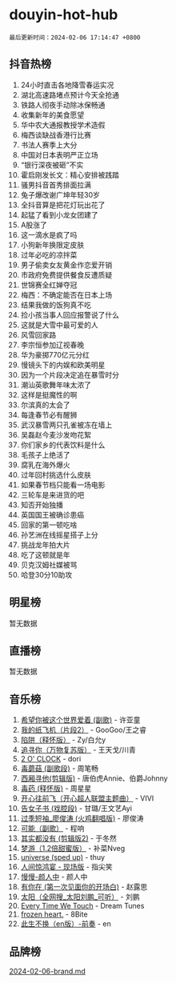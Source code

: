 # douyin-hot-hub

`最后更新时间：2024-02-06 17:14:47 +0800`

## 抖音热榜

1. 24小时直击各地降雪春运实况
1. 湖北高速路堵点预计今天全抢通
1. 铁路人彻夜手动除冰保畅通
1. 收集新年的美食愿望
1. 华中农大通报教授学术造假
1. 梅西谈缺战香港行比赛
1. 书法人赛季上大分
1. 中国对日本表明严正立场
1. “银行深夜被砸”不实
1. 霍启刚发长文：精心安排被践踏
1. 骚男抖音首秀排面拉满
1. 兔子爆改谢广坤年轻30岁
1. 全抖音算是把花灯玩出花了
1. 起猛了看到小龙女团建了
1. A股涨了
1. 这一滴水是疯了吗
1. 小狗新年换限定皮肤
1. 过年必吃的凉拌菜
1. 男子偷卖女友黄金作恋爱开销
1. 市政府免费提供餐食反遭质疑
1. 世锦赛全红婵夺冠
1. 梅西：不确定能否在日本上场
1. 结果我做的饭狗真不吃
1. 捡小孩当事人回应报警说了什么
1. 这就是大雪中最可爱的人
1. 风雪回家路
1. 李宗恒参加辽视春晚
1. 华为豪掷770亿元分红
1. 慢镜头下的内娱和欧美明星
1. 因为一个片段决定追在暴雪时分
1. 潮汕英歌舞年味太浓了
1. 这样是挺魔性的啊
1. 尔滨真的太会了
1. 每逢春节必有醒狮
1. 武汉暴雪两只孔雀被冻在墙上
1. 吴磊赵今麦沙发吻花絮
1. 你们家乡的代表饮料是什么
1. 毛孩子上绝活了
1. 腐乳在海外爆火
1. 过年回村挑选什么皮肤
1. 如果春节档只能看一场电影
1. 三轮车是来进货的吧
1. 知否开始独播
1. 英国国王被确诊患癌
1. 回家的第一顿吃啥
1. 孙艺洲在线摇星搭子上分
1. 挑战龙年拍大片
1. 吃了这顿就是年
1. 贝克汉姆社媒被骂
1. 哈登30分10助攻

## 明星榜

暂无数据

## 直播榜

暂无数据

## 音乐榜

1. [希望你被这个世界爱着 (副歌)](https://sf5-hl-cdn-tos.douyinstatic.com/obj/tos-cn-ve-2774/oUHCmWQfZlE3QQBKBeD8rCFLpJzPgCpImhsxMt) - 许亚童
1. [我的纸飞机（片段2）](https://sf6-cdn-tos.douyinstatic.com/obj/tos-cn-ve-2774/oM2ZrKcg2CD5AeRB2gkeXOFB1IxAGJdZPazYHf) - GooGoo/王之睿
1. [陷阱（释怀版）](https://sf5-hl-cdn-tos.douyinstatic.com/obj/tos-cn-ve-2774/oE8C21LeZrzKLDFfQYgMzx4GAIHageG5IzayY7) - Zy/白允y
1. [追寻你（万物复苏版）](https://sf5-hl-cdn-tos.douyinstatic.com/obj/tos-cn-ve-2774/oYeAZJsbjIDit9APmBg8u6uDUQnHmoCf3gbo74) - 王天戈/川青
1. [2 O' CLOCK](https://sf5-hl-cdn-tos.douyinstatic.com/obj/tos-cn-ve-2774/oIUBICeqlYQHTigCBOnCMlwBZJkgiBjt1oDfbg) - dori
1. [毒蘑菇 (副歌段)](https://sf5-hl-cdn-tos.douyinstatic.com/obj/tos-cn-ve-2774/ocDEUsfdLjxnlFXtfogBCiQCEqYB7QZgZ8VViM) - 周笔畅
1. [西厢寻他(剪辑版)](https://sf5-hl-cdn-tos.douyinstatic.com/obj/tos-cn-ve-2774/oUsAVfAQKlRNxEv5qxvIB8o5qmIWUcXbzJKJhw) - 唐伯虎Annie、伯爵Johnny
1. [毒药 (释怀版)](https://sf5-hl-cdn-tos.douyinstatic.com/obj/tos-cn-ve-2774/oYILMEAzspdZBIzy4frJNB8ZHPHWAhiwowd4Ad) - 周星星
1. [开心往前飞（开心超人联盟主题曲）](https://sf5-hl-cdn-tos.douyinstatic.com/obj/tos-cn-ve-2774/9d8fb7c82cf1421fb93a9fe925275e0a) - VIVI
1. [告女子书 (戏腔段)](https://sf5-hl-cdn-tos.douyinstatic.com/obj/tos-cn-ve-2774/osCCzFxWgstBDi92ZfBB4ht7gQENBmQMAl0eI6) - 甘璐/王文艺Ayi
1. [过季短袖_廖俊涛 (火鸡翻唱版)](https://sf5-hl-cdn-tos.douyinstatic.com/obj/tos-cn-ve-2774/ogQVJl0tRBKxQgZji7YClFEBrVDeHpPTWfCZbQ) - 廖俊涛
1. [可能（副歌）](https://sf5-hl-cdn-tos.douyinstatic.com/obj/tos-cn-ve-2774/cde1731888894259b333569393c2fb51) - 程响
1. [其实都没有 (剪辑版2)](https://sf5-hl-cdn-tos.douyinstatic.com/obj/tos-cn-ve-2774/oEBNQenHZtBhxYjGgUDQk0BCHTigQafgFlbQ7k) - 于冬然
1. [梦游（1.2倍甜蜜版）](https://sf5-hl-cdn-tos.douyinstatic.com/obj/tos-cn-ve-2774/o4gyAUm8hwufoEABmwVIiQtHsFuGzAEEWtNMzo) - 补菜Nveg
1. [universe (sped up)](https://sf5-hl-cdn-tos.douyinstatic.com/obj/tos-cn-ve-2774/oIQnurQLDCsdYeegkM4CKuVb23MZBXtX6QB8bv) - thuy
1. [人间惊鸿宴 - 现场版](https://sf3-cdn-tos.douyinstatic.com/obj/tos-cn-ve-2774/osF4mrPePAf2Yv8Wfr5fATCHZwL5h1QiGQAKwz) - 指尖笑
1. [慢慢-颜人中](https://sf3-cdn-tos.douyinstatic.com/obj/tos-cn-ve-2774/ocjHNfBXdBxQNC8ZGAeoLMFTUgtBg8bkExunDC) - 颜人中
1. [有你在 (第一次见面你的开场白)](https://sf6-cdn-tos.douyinstatic.com/obj/tos-cn-ve-2774/oAthrQ3ClJBfI57uBoFEgNDYtNCZ0TSYQQfxQ0) - 赵露思
1. [太阳（全网搜_太阳刘鹏_可听）](https://sf5-hl-cdn-tos.douyinstatic.com/obj/tos-cn-ve-2774/ogWbyIQnlBFImVbeDocRdCIYtBHlbJXgfZMvgz) - 刘鹏
1. [Every Time We Touch](https://sf5-hl-cdn-tos.douyinstatic.com/obj/tos-cn-ve-2774/ogN6lUKQeBBfEVhIOMikG1CcJjugxk1tztZyhP) - Dream Tunes
1. [frozen heart.](https://sf5-hl-cdn-tos.douyinstatic.com/obj/tos-cn-ve-2774/oIIWJfyjIACZA9zQMtnJ6hQQhFC4vhCupoRBsO) - 8Bite
1. [此生不换（en版）-前奏](https://sf5-hl-cdn-tos.douyinstatic.com/obj/tos-cn-ve-2774/oMDvUGwhKrKYDEqXiMYEwxZqBWIJFA92CiLAO) - en

## 品牌榜

[2024-02-06-brand.md](2024-02-06-brand.md)
